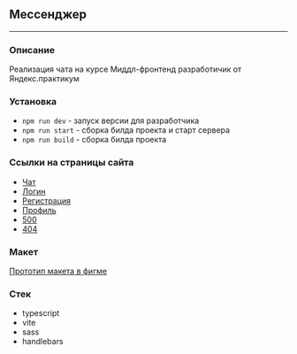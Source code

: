 ## Мессенджер

---

### Описание

Реализация чата на курсе Миддл-фронтенд разработичик от Яндекс.практикум

### Установка
- ```npm run dev```   - запуск версии для разработчика
- ```npm run start``` - сборка билда проекта и старт сервера
- ```npm run build``` - сборка билда проекта

### Ссылки на страницы сайта
- [Чат](https://deploy--singular-licorice-8a7fcc.netlify.app/)
- [Логин](https://deploy--singular-licorice-8a7fcc.netlify.app/#login)
- [Регистрация](https://deploy--singular-licorice-8a7fcc.netlify.app/#registration)
- [Профиль](https://deploy--singular-licorice-8a7fcc.netlify.app/#profile)
- [500](https://deploy--singular-licorice-8a7fcc.netlify.app/#server-error)
- [404](https://deploy--singular-licorice-8a7fcc.netlify.app/#not-found)

### Макет
[Прототип макета в фигме](https://www.figma.com/file/jF5fFFzgGOxQeB4CmKWTiE)

### Стек
- typescript
- vite
- sass
- handlebars